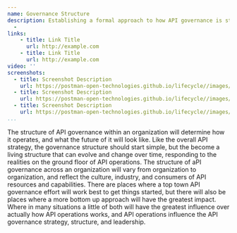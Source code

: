 ```yaml
---
name: Governance Structure
description: Establishing a formal approach to how API governance is structured across an organization, providing a top down as well as bottom up structure for how API governance guidance is provided, but also how feedback on the guidance and approach to governance is gathered and woven back into the next iteration of API governance.
  - 
links:
    - title: Link Title
      url: http://example.com      
    - title: Link Title
      url: http://example.com                   
video: ''
screenshots:
  - title: Screenshot Description
    url: https://postman-open-technologies.github.io/lifecycle//images/postman-screenshot.png          
  - title: Screenshot Description
    url: https://postman-open-technologies.github.io/lifecycle//images/postman-screenshot.png  
  - title: Screenshot Description
    url: https://postman-open-technologies.github.io/lifecycle//images/postman-screenshot.png    
...
```

The structure of API governance within an organization will determine how it operates, and what the future of it will look like. Like the overall API strategy, the governance structure should start simple, but the become a living structure that can evolve and change over time, responding to the realities on the ground floor of API operations. The structure of aPI governance across an organization will vary from organization to organization, and reflect the culture, industry, and consumers of API resources and capabilities. There are places where a top town API governance effort will work best to get things started, but there will also be places where a more bottom up approach will have the greatest impact. Where in many situations a little of both will have the greatest influence over actually how API operations works, and API operations influence the API governance strategy, structure, and leadership.